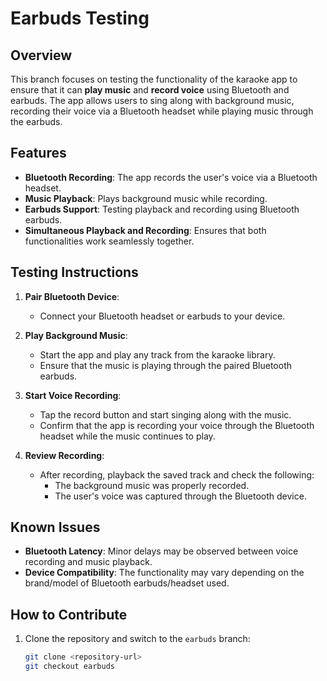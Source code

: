 # Earbuds Testing

## Overview

This branch focuses on testing the functionality of the karaoke app to ensure that it can **play music** and **record voice** using Bluetooth and earbuds. The app allows users to sing along with background music, recording their voice via a Bluetooth headset while playing music through the earbuds.

## Features

- **Bluetooth Recording**: The app records the user's voice via a Bluetooth headset.
- **Music Playback**: Plays background music while recording.
- **Earbuds Support**: Testing playback and recording using Bluetooth earbuds.
- **Simultaneous Playback and Recording**: Ensures that both functionalities work seamlessly together.

## Testing Instructions

1. **Pair Bluetooth Device**:
    - Connect your Bluetooth headset or earbuds to your device.

2. **Play Background Music**:
    - Start the app and play any track from the karaoke library.
    - Ensure that the music is playing through the paired Bluetooth earbuds.

3. **Start Voice Recording**:
    - Tap the record button and start singing along with the music.
    - Confirm that the app is recording your voice through the Bluetooth headset while the music continues to play.

4. **Review Recording**:
    - After recording, playback the saved track and check the following:
        - The background music was properly recorded.
        - The user's voice was captured through the Bluetooth device.

## Known Issues

- **Bluetooth Latency**: Minor delays may be observed between voice recording and music playback.
- **Device Compatibility**: The functionality may vary depending on the brand/model of Bluetooth earbuds/headset used.

## How to Contribute

1. Clone the repository and switch to the `earbuds` branch:
   ```bash
   git clone <repository-url>
   git checkout earbuds
